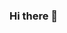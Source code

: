 ### Hi there 👋

<!--
**husisy/husisy** is a ✨ _special_ ✨ repository because its `README.md` (this file) appears on your GitHub profile.

Here are some ideas to get you started:

- 🔭 I’m currently working on test00
- 🌱 I’m currently learning test01
- 👯 I’m looking to collaborate on test02
- 🤔 I’m looking for help with test03
- 💬 Ask me about test04
- 📫 How to reach me: test05
- 😄 Pronouns: test06
- ⚡ Fun fact: test07
-->
